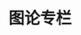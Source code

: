 <!--
 * @Autor: violet apricity (zpx)
 * @Date: 2021-09-10 21:52:18
 * @LastEditors: violet apricity (zpx)
 * @LastEditTime: 2021-09-10 21:53:26
 * @FilePath: \violet-ACM\图论\README.md
 * @Description: Violet && Apricity:/ The warmth of the sun in the winter /
-->
# 图论专栏
